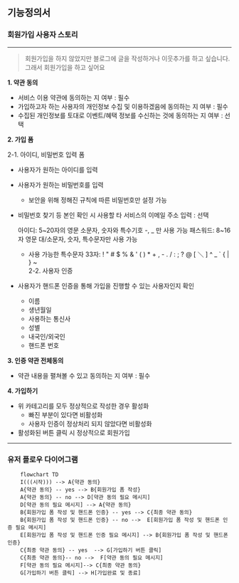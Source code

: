 ## 기능정의서

### 회원가입 사용자 스토리

---

> 회원가입을 하지 않았지만 블로그에 글을 작성하거나 이웃추가를 하고 싶습니다. 그래서 회원가입을 하고 싶어요

**1. 약관 동의**

- 서비스 이용 약관에 동의하는 지 여부 : 필수
- 가입하고자 하는 사용자의 개인정보 수집 및 이용하겠음에 동의하는 지 여부 : 필수
- 수집된 개인정보를 토대로 이벤트/혜택 정보를 수신하는 것에 동의하는 지 여부 : 선택

**2. 가입 폼**

2-1. 아이디, 비밀번호 입력 폼

- 사용자가 원하는 아이디를 입력
- 사용자가 원하는 비밀번호를 입력
  - 보안을 위해 정해진 규칙에 따른 비밀번호만 설정 가능
- 비밀번호 찾기 등 본인 확인 시 사용할 타 서비스의 이메일 주소 입력 : 선택

  아이디: 5~20자의 영문 소문자, 숫자와 특수기호 -, \_ 만 사용 가능
  패스워드: 8~16자 영문 대/소문자, 숫자, 특수문자만 사용 가능

  - 사용 가능한 특수문자 33자: ! " # $ % & ' ( ) \* + , - . / : ; ? @ [ ＼ ] ^ \_ ` { | } ~ \
    2-2. 사용자 인증

- 사용자가 핸드폰 인증을 통해 가입을 진행할 수 있는 사용자인지 확인
  - 이름
  - 생년월일
  - 사용하는 통신사
  - 성별
  - 내국인/외국인
  - 핸드폰 번호

**3. 인증 약관 전체동의**

- 약관 내용을 펼쳐볼 수 있고 동의하는 지 여부 : 필수

**4. 가입하기**

- 위 카테고리를 모두 정상적으로 작성한 경우 활성화
  - 빠진 부분이 있다면 비활성화
  - 사용자 인증이 정상처리 되지 않았다면 비활성화
- 활성화된 버튼 클릭 시 정상적으로 회원가입

---

### 유저 플로우 다이어그램

```mermaid
    flowchart TD
    I(((시작))) --> A{약관 동의}
    A{약관 동의} -- yes --> B{회원가입 폼 작성}
    A{약관 동의} -- no --> D[약관 동의 필요 메시지]
    D[약관 동의 필요 메시지] --> A{약관 동의}
    B{회원가입 폼 작성 및 핸드폰 인증} -- yes --> C{최종 약관 동의}
    B{회원가입 폼 작성 및 핸드폰 인증} -- no -->  E[회원가입 폼 작성 및 핸드폰 인증 필요 메시지]
    E[회원가입 폼 작성 및 핸드폰 인증 필요 메시지] --> B{회원가입 폼 작성 및 핸드폰 인증}
    C{최종 약관 동의} -- yes  --> G[가입하기 버튼 클릭]
    C{최종 약관 동의}-- no -->  F[약관 동의 필요 메시지]
    F[약관 동의 필요 메시지]--> C{최종 약관 동의}
    G[가입하기 버튼 클릭] --> H[가입완료 및 종료]
```
